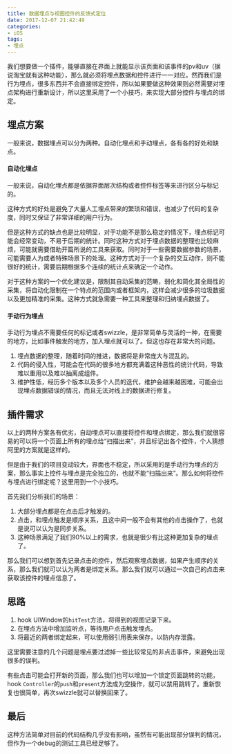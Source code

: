 ```yaml
---
title: 数据埋点与视图控件的反馈式定位
date: 2017-12-07 21:42:49
categories:
- iOS
tags:
- 埋点
---
```


我们想要做一个插件，能够直接在界面上就能显示该页面和该事件的pv和uv（据说淘宝就有这种功能），那么就必须将埋点数据和控件进行一一对应。然而我们是行为埋点，很多东西并不会直接绑定控件，所以如果要做这种效果则必然需要对埋点架构进行重新设计，所以这里采用了一个小技巧，来实现大部分控件与埋点的绑定。

<!--more-->

## 埋点方案

一般来说，数据埋点可以分为两种。自动化埋点和手动埋点，各有各的好处和缺点。

#### 自动化埋点

一般来说，自动化埋点都是依据界面层次结构或者控件标签等来进行区分与标记的。

这种方式的好处是避免了大量人工埋点带来的繁琐和错误，也减少了代码的复杂度，同时又保证了非常详细的用户行为。

但是这种方式的缺点也是比较明显，对于功能不是那么稳定的情况下，埋点标记可能会经常变动，不易于后期的统计。同时这种方式对于埋点数据的整理也比较麻烦，可能就需要借助开篇所说的工具来获取。同时对于一些需要数据参数的场景，可能需要人为或者特殊场景下的处理。这种方式对于一个复杂的交互动作，则不能很好的统计，需要后期根据多个连续的统计点来确定一个动作。

对于这种方案的一个优化建议是，限制其自动采集的范畴，弱化和简化其全局性的采集，将自动化限制在一个特点的范围内或者框架内，这样会减少很多的垃圾数据以及更加精准的采集。这种方式就急需要一种工具来整理和归纳埋点数据了。

#### 手动行为埋点

手动行为埋点不需要任何的标记或者swizzle，是非常简单与灵活的一种，在需要的地方，比如事件触发的地方，加入埋点就可以了。但这也存在非常大的问题。

1. 埋点数据的整理，随着时间的推进，数据将是非常庞大与混乱的。
2. 代码的侵入性，可能会在代码的很多地方都充满着这种恶性的统计代码，导致难以重用以及难以抽离成组件。
3. 维护性低，经历多个版本以及多个人员的迭代，维护会越来越困难，可能会出现埋点数据错误的情况，而且无法对线上的数据进行修复。

## 插件需求

以上的两种方案各有优劣，自动埋点可以直接将控件和埋点绑定，那么我们就很容易的可以将一个页面上所有的埋点给“扫描出来”，并且标记出各个控件，个人猜想阿里的方案就是这样的。

但是由于我们的项目变动较大，界面也不稳定，所以采用的是手动行为埋点的方案，那么事实上控件与埋点是完全独立的，也就不能“扫描出来”。那么如何将控件与埋点进行绑定呢？这里用到一个小技巧。

首先我们分析我们的场景：

1. 大部分埋点都是在点击后才触发的。
2. 点击，和埋点触发是顺序关系，且这中间一般不会有其他的点击操作了，也就是说可以认为是同步关系。
3. 这种场景满足了我们90%以上的需求，也就是很少有比这种更加复杂的埋点了。

那么我们可以想到首先记录点击的控件，然后观察埋点数据，如果产生顺序的关系，那么我们就可以认为两者是绑定关系。那么我们就可以通过一次自己的点击来获取该控件的埋点信息了。

## 思路

1. hook UIWindow的`hitTest`方法，将得到的视图记录下来。
2. 在埋点方法中增加监听点，等待用户点击触发埋点。
3. 将最近的两者绑定起来，可以使用弱引用表来保存，以防内存泄露。

这里需要注意的几个问题是埋点要过滤掉一些比较常见的非点击事件，来避免出现很多的误判。

有些点击可能会打开新的页面，那么我们也可以增加一个锁定页面跳转的功能，hook `Controller`的`push`和`present`方法成为空操作，就可以禁用跳转了。重新恢复也很简单，再次swizzle就可以替换回来了。

## 最后

这种方法简单对目前的代码结构几乎没有影响，虽然有可能出现部分误判的情况，但作为一个debug的测试工具已经足够了。
